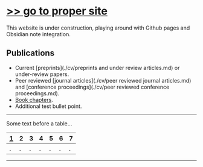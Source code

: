 # [>> go to proper site](https://www.katestorrs.com)
This website is under construction, playing around with Github pages and Obsidian note integration.

## Publications
- Current [preprints](./cv/preprints and under review articles.md) or under-review papers.
- Peer reviewed [journal articles](./cv/peer reviewed journal articles.md) and [conference proceedings](./cv/peer reviewed conference proceedings.md).
- [Book chapters](./cv/book_chapters.md).
- Additional test bullet point.

---

Some text before a table...

| [1](./cv/book_chapters.md) | **2** | **3** | **4** | **5** | **6** | **7** |
| --- | --- | --- | --- | --- | --- | --- |
| . | . | . | . | . | . | . |
---
